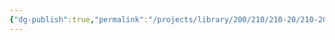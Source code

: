 ```yaml
---
{"dg-publish":true,"permalink":"/projects/library/200/210/210-20/210-20-a/","noteIcon":"0","created":"2024-02-05T10:37:53.107+09:00","updated":"2024-02-05T10:53:07.690+09:00"}
---
```


